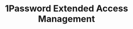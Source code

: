 ---
description: Secure every sign-in for every app on every device.
episode: 617
link: https://1password.com/unplugged
shortname: 1password.com-lup
title: 1Password Extended Access Management
---
